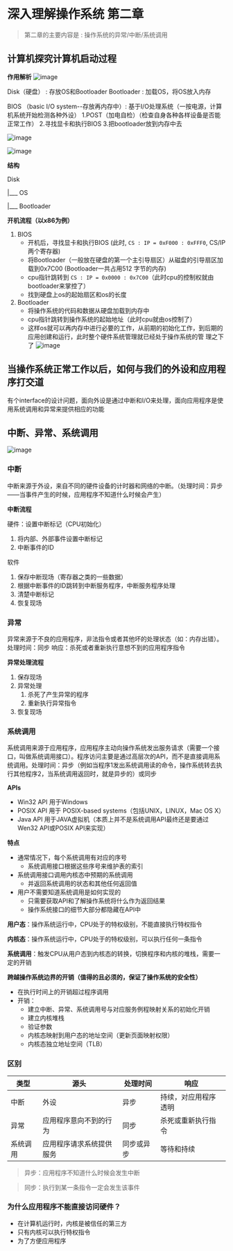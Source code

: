  # 深入理解操作系统 第二章

>   第二章的主要内容是 : 操作系统的异常/中断/系统调用

## 计算机探究计算机启动过程

**作用解析**
![image](https://github.com/renjiahui10/OperatingSystemInDepth/assets/114166264/83277e53-4071-47f8-99a7-c53b12a28d1d)


Disk（硬盘） : 存放OS和Bootloader
Bootloader : 加载OS，将OS放入内存

BIOS （basic I/O system--存放再内存中）: 基于I/O处理系统（一按电源，计算机系统开始检测各种外设）
1.POST（加电自检）（检查自身各种各样设备是否能正常工作） 
2.寻找显卡和执行BIOS
3.把bootloader放到内存中去



![image](https://github.com/renjiahui10/OperatingSystemInDepth/assets/114166264/755a41e2-eae6-4cfc-a2d3-f4f20d07147a)

![image](https://github.com/renjiahui10/OperatingSystemInDepth/assets/114166264/256004ed-ed69-4037-8591-548092177fda)




**结构**

Disk

   |___ OS

   |___ Bootloader

**开机流程（以x86为例）**

1.  BIOS
    *   开机后，寻找显卡和执行BIOS (此时, `CS : IP = 0xF000 : 0xFFF0`,  CS/IP 两个寄存器) 
    *   将Bootloader（一般放在硬盘的第一个主引导扇区）从磁盘的引导扇区加载到0x7C00 (Bootloader一共占用512 字节的内存)
    *   cpu指针跳转到 `CS : IP = 0x0000 : 0x7C00`（此时cpu的控制权就由bootloader来掌控了）
    *   找到硬盘上os的起始扇区和os的长度
2.  Bootloader
    *   将操作系统的代码和数据从硬盘加载到内存中
    *   cpu指针跳转到操作系统的起始地址（此时cpu就由os控制了）
    *   这样os就可以再内存中进行必要的工作，从前期的初始化工作，到后期的应用创建和运行，此时整个硬件系统管理就已经处于操作系统的管 理之下了
![image](https://github.com/renjiahui10/OperatingSystemInDepth/assets/114166264/add69e20-5c44-4bb2-b7cc-d4a897adcb20)



## 当操作系统正常工作以后，如何与我们的外设和应用程序打交道
有个interface的设计问题，面向外设是通过中断和I/O来处理，面向应用程序是使用系统调用和异常来提供相应的功能

## 中断、异常、系统调用
![image](https://github.com/renjiahui10/OperatingSystemInDepth/assets/114166264/196965a7-3893-4fe5-a7c5-6b69b01b1dde)


### 中断

中断来源于外设，来自不同的硬件设备的计时器和网络的中断。（处理时间：异步——当事件产生的时候，应用程序不知道什么时候会产生）


**中断流程**

硬件：设置中断标记（CPU初始化）

1.  将内部、外部事件设置中断标记
2.  中断事件的ID

软件

1.  保存中断现场（寄存器之类的一些数据）
2.  根据中断事件的ID跳转到中断服务程序，中断服务程序处理
3.  清楚中断标记
4.  恢复现场

### 异常

异常来源于不良的应用程序，非法指令或者其他坏的处理状态（如：内存出错）。处理时间：同步
响应：杀死或者重新执行意想不到的应用程序指令

**异常处理流程**

1.  保存现场
2.  异常处理
    1.  杀死了产生异常的程序
    2.  重新执行异常指令
3.  恢复现场

### 系统调用

系统调用来源于应用程序，应用程序主动向操作系统发出服务请求（需要一个接口，叫做系统调用接口）。程序访问主要是通过高层次的API，而不是直接调用系统调用。处理时间：异步（例如当程序1发出系统调用读的命令，操作系统转去执行其他程序2，当系统调用返回时，就是异步的）或同步

**APIs**

-   Win32 API 用于Windows
-   POSIX API 用于 POSIX-based systems（包括UNIX，LINUX，Mac OS X）
-   Java API 用于JAVA虚拟机（本质上并不是系统调用API最终还是要通过Wen32 API或POSIX API来实现）

**特点**

-   通常情况下，每个系统调用有对应的序号
    -   系统调用接口根据这些序号来维护表的索引
-   系统调用接口调用内核态中预期的系统调用
    -   并返回系统调用的状态和其他任何返回值
-   用户不需要知道系统调用是如何实现的
    -   只需要获取API和了解操作系统将什么作为返回结果
    -   操作系统接口的细节大部分都隐藏在API中

**用户态**：操作系统运行中，CPU处于的特权级别，不能直接执行特权指令

**内核态**：操作系统运行中，CPU处于的特权级别，可以执行任何一条指令

**系统调用**：触发CPU从用户态到内核态的转换，切换程序和内核的堆栈，需要一定的开销

**跨越操作系统边界的开销（值得的且必须的，保证了操作系统的安全性）**

-   在执行时间上的开销超过程序调用
-   开销：
    -   建立中断、异常、系统调用号与对应服务例程映射关系的初始化开销
    -   建立内核堆栈
    -   验证参数
    -   内核态映射到用户态的地址空间（更新页面映射权限）
    -   内核态独立地址空间（TLB）

### 区别

| 类型     | 源头                     | 处理时间   | 响应                 |
| -------- | ------------------------ | ---------- | -------------------- |
| 中断     | 外设                     | 异步       | 持续，对应用程序透明 |
| 异常     | 应用程序意向不到的行为   | 同步       | 杀死或重新执行指令   |
| 系统调用 | 应用程序请求系统提供服务 | 同步或异步 | 等待和持续           |

>   异步：应用程序不知道什么时候会发生中断

>   同步：执行到某一条指令一定会发生该事件

### 为什么应用程序不能直接访问硬件？

-   在计算机运行时，内核是被信任的第三方
-   只有内核可以执行特权指令
-   为了方便应用程序

